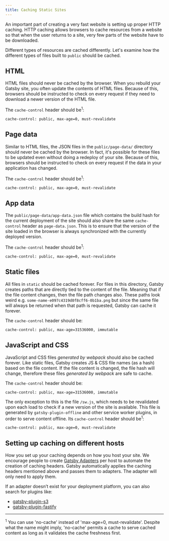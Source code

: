```yaml
---
title: Caching Static Sites
---
```


An important part of creating a very fast website is setting up proper HTTP caching. HTTP caching allows browsers to cache resources from a website so that when the user returns to a site, very few parts of the website have to be downloaded.

Different types of resources are cached differently. Let's examine how the different types of files built to `public` should be cached.

## HTML

HTML files should never be cached by the browser. When you rebuild your Gatsby site, you often update the contents of HTML files. Because of this, browsers should be instructed to check on every request if they need to download a newer version of the HTML file.

The `cache-control` header should be<sup>1</sup>:

```
cache-control: public, max-age=0, must-revalidate
```

## Page data

Similar to HTML files, the JSON files in the `public/page-data/` directory should never be cached by the browser. In fact, it's possible for these files to be updated even without doing a redeploy of your site. Because of this, browsers should be instructed to check on every request if the data in your application has changed.

The `cache-control` header should be<sup>1</sup>:

```
cache-control: public, max-age=0, must-revalidate
```

## App data

The `public/page-data/app-data.json` file which contains the build hash for the current deployment of the site should also share the same `cache-control` header as `page-data.json`. This is to ensure that the version of the site loaded in the browser is always synchronized with the currently deployed version.

The `cache-control` header should be<sup>1</sup>:

```
cache-control: public, max-age=0, must-revalidate
```

## Static files

All files in `static` should be cached forever. For files in this directory, Gatsby creates paths that are directly tied to the content of the file. Meaning that if the file content changes, then the file path changes also. These paths look weird e.g. `some-name-e097c4319d0f8cff6-0b1ba.png` but since the same file will always be returned when that path is requested, Gatsby can cache it forever.

The `cache-control` header should be:

```
cache-control: public, max-age=31536000, immutable
```

## JavaScript and CSS

JavaScript and CSS files _generated by webpack_ should also be cached forever. Like static files, Gatsby creates JS & CSS file names (as a hash) based on the file content. If the file content is changed, the file hash will change, therefore these files _generated by webpack_ are safe to cache.

The `cache-control` header should be:

```
cache-control: public, max-age=31536000, immutable
```

The only exception to this is the file `/sw.js`, which needs to be revalidated upon each load to check if a new version of the site is available. This file is generated by `gatsby-plugin-offline` and other service worker plugins, in order to serve content offline. Its `cache-control` header should be<sup>1</sup>:

```
cache-control: public, max-age=0, must-revalidate
```

## Setting up caching on different hosts

How you set up your caching depends on how you host your site. We encourage people to create [Gatsby Adapters](/docs/how-to/previews-deploys-hosting/adapters/) per host to automate the creation of caching headers. Gatsby automatically applies the caching headers mentioned above and passes them to adapters. The adapter will only need to apply them.

If an adapter doesn’t exist for your deployment platform, you can also search for plugins like:

- [gatsby-plugin-s3](/plugins/gatsby-plugin-s3/)
- [gatsby-plugin-fastify](/plugins/gatsby-plugin-fastify/)

---

<sup>1</sup> You can use 'no-cache' instead of 'max-age=0, must-revalidate'. Despite
what the name might imply, 'no-cache' permits a cache to serve cached content as
long as it validates the cache freshness first.
